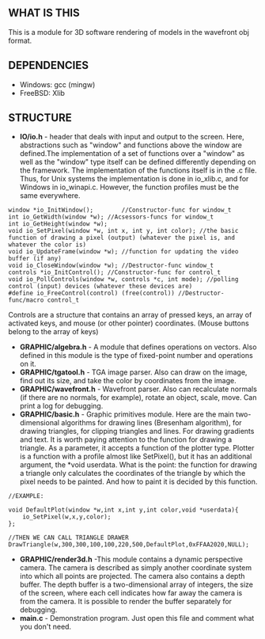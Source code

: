 ## WHAT IS THIS
This is a module for 3D software rendering of models in the wavefront obj format.

## DEPENDENCIES
- Windows: gcc (mingw)
- FreeBSD: Xlib

## STRUCTURE
- **IO/io.h** - header that deals with input and output to the screen. Here, abstractions such as "window" and functions above the window are defined.The implementation of a set of functions over a "window" as well as the "window" type itself can be defined differently depending on the framework. The implementation of the functions itself is in the .c file. Thus, for Unix systems the implementation is done in io_xlib.c, and for Windows in io_winapi.c. However, the function profiles must be the same everywhere.
```
window *io_InitWindow();		//Constructor-func for window_t
int io_GetWidth(window *w);	//Acsessors-funcs for window_t
int io_GetHeight(window *w);
void io_SetPixel(window *w, int x, int y, int color); //the basic function of drawing a pixel (output) (whatever the pixel is, and whatever the color is)
void io_UpdateFrame(window *w); //function for updating the video buffer (if any)
void io_CloseWindow(window *w);	//Destructor-func window_t
controls *io_InitControl();	//Constructor-func for control_t
void io_PollControls(window *w, controls *c, int mode); //polling control (input) devices (whatever these devices are)
#define io_FreeControl(control) (free(control)) //Destructor-func/macro control_t
```
Controls are a structure that contains an array of pressed keys, an array of activated keys, and mouse (or other pointer) coordinates. (Mouse buttons belong to the array of keys)
- **GRAPHIC/algebra.h** - A module that defines operations on vectors. Also defined in this module is the type of fixed-point number and operations on it.
- **GRAPHIC/tgatool.h** - TGA image parser. Also can draw on the image, find out its size, and take the color by coordinates from the image.
- **GRAPHIC/wavefront.h** - Wavefront parser. Also can recalculate normals (if there are no normals, for example), rotate an object, scale, move. Can print a log for debugging.
- **GRAPHIC/basic.h** - Graphic primitives module. Here are the main two-dimensional algorithms for drawing lines (Bresenham algorithm), for drawing triangles, for clipping triangles and lines. For drawing gradients and text. It is worth paying attention to the function for drawing a triangle. As a parameter, it accepts a function of the plotter type. Plotter is a function with a profile almost like SetPixel(), but it has an additional argument, the *void userdata. What is the point: the function for drawing a triangle only calculates the coordinates of the triangle by which the pixel needs to be painted. And how to paint it is decided by this function.
```
//EXAMPLE:

void DefaultPlot(window *w,int x,int y,int color,void *userdata){
	io_SetPixel(w,x,y,color);
};

//THEN WE CAN CALL TRIANGLE DRAWER
DrawTriangle(w,300,300,100,100,220,500,DefaultPlot,0xFFAA2020,NULL);
```
- **GRAPHIC/render3d.h** -This module contains a dynamic perspective camera. The camera is described as simply another coordinate system into which all points are projected. The camera also contains a depth buffer. The depth buffer is a two-dimensional array of integers, the size of the screen, where each cell indicates how far away the camera is from the camera. It is possible to render the buffer separately for debugging.
- **main.c** - Demonstration program. Just open this file and comment what you don't need.
